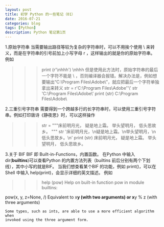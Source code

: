 ```yaml
---
layout: post
title: 初学 Python 的一些笔记（01）
date: 2016-07-21
categories: blog
tags: [Python]
description: Python 笔记第1页
---
```


1.原始字符串
当需要输出路径等较为复杂的字符串时，可以不用挨个使用 \ 来转义，而是在字符串的引号前加上小写字母 r ，这样输出的就是你的原始字符串。
例如
>>> print (r'\nhhh')
\nhhh
但是使用此方法时，原始字符串的最后一个字符不能是 \ ，否则编译器会报错。解决办法是，例如想要输出“C:\Program Files\Adobe\”，就应把最后一个字符单独拿出来转义
>>> str = r'C:\Program Files\Adobe''\\'
>>> str
'C:\\Program Files\\Adobe\\'
>>> print (str)
C:\Program Files\Adobe\

2.三重引号字符串
需要得到一个跨越多行的长字符串时，可以使用三重引号字符串。例如打印唐诗《静夜思》时，可以这样操作
>>> str = """床前明月光，
疑是地上霜。
举头望明月，
低头思故乡。
"""
>>> str
'床前明月光，\n疑是地上霜。\n举头望明月，\n低头思故乡。\n'
>>> print (str)
床前明月光，
疑是地上霜。
举头望明月，
低头思故乡。

3.关于 BIF
BIF 即 Built-in-Functions，内置函数。
在Python 中输入 dir(__builtins__)可以查看Python 的内置方法列表（builtins 前后分别有两个下划线），其中小写的就是BIF。
当我们想查看某个BIF 的功能，例如 print()，可以在 Shell 中输入 help(print)，会显示详细的英文描述。
例如
>>> help (pow)
Help on built-in function pow in module builtins:

pow(x, y, z=None, /)
    Equivalent to x**y (with two arguments) or x**y % z (with three arguments)
    
    Some types, such as ints, are able to use a more efficient algorithm when
    invoked using the three argument form.
